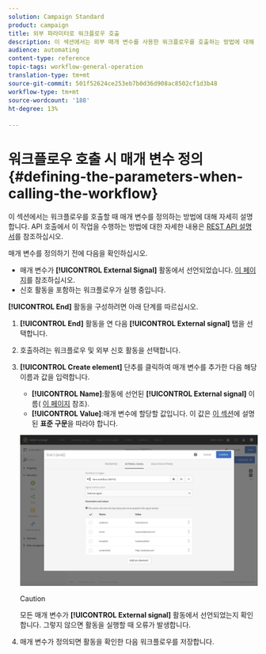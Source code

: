 ```yaml
---
solution: Campaign Standard
product: campaign
title: 외부 파라미터로 워크플로우 호출
description: 이 섹션에서는 외부 매개 변수를 사용한 워크플로우를 호출하는 방법에 대해 자세히 설명합니다.
audience: automating
content-type: reference
topic-tags: workflow-general-operation
translation-type: tm+mt
source-git-commit: 501f52624ce253eb7b0d36d908ac8502cf1d3b48
workflow-type: tm+mt
source-wordcount: '188'
ht-degree: 13%

---
```



# 워크플로우 호출 시 매개 변수 정의 {#defining-the-parameters-when-calling-the-workflow}

이 섹션에서는 워크플로우를 호출할 때 매개 변수를 정의하는 방법에 대해 자세히 설명합니다. API 호출에서 이 작업을 수행하는 방법에 대한 자세한 내용은 [REST API 설명서](../../api/using/triggering-a-signal-activity.md)를 참조하십시오.

매개 변수를 정의하기 전에 다음을 확인하십시오.

* 매개 변수가 **[!UICONTROL External Signal]** 활동에서 선언되었습니다. [이 페이지](../../automating/using/declaring-parameters-external-signal.md)를 참조하십시오.
* 신호 활동을 포함하는 워크플로우가 실행 중입니다.

**[!UICONTROL End]** 활동을 구성하려면 아래 단계를 따르십시오.

1. **[!UICONTROL End]** 활동을 연 다음 **[!UICONTROL External signal]** 탭을 선택합니다.
1. 호출하려는 워크플로우 및 외부 신호 활동을 선택합니다.
1. **[!UICONTROL Create element]** 단추를 클릭하여 매개 변수를 추가한 다음 해당 이름과 값을 입력합니다.

   * **[!UICONTROL Name]**:활동에 선언된  **[!UICONTROL External signal]** 이름( [이 페이지](../../automating/using/declaring-parameters-external-signal.md) 참조).
   * **[!UICONTROL Value]**:매개 변수에 할당할 값입니다. 이 값은 [이 섹션](../../automating/using/advanced-expression-editing.md#standard-syntax)에 설명된 **표준 구문**&#x200B;을 따라야 합니다.

   ![](assets/extsignal_definingparameters_2.png)

   >[!CAUTION]
   >
   >모든 매개 변수가 **[!UICONTROL External signal]** 활동에서 선언되었는지 확인합니다. 그렇지 않으면 활동을 실행할 때 오류가 발생합니다.

1. 매개 변수가 정의되면 활동을 확인한 다음 워크플로우를 저장합니다.
